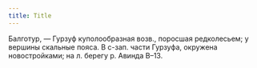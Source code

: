 ```yaml
---
title: Title
---
```


Балготур, — Гурзуф куполообразная возв., поросшая редколесьем; у вершины
скальные пояса. В с-зап. части Гурзуфа, окружена новостройками; на л. берегу р.
Авинда В–13.
